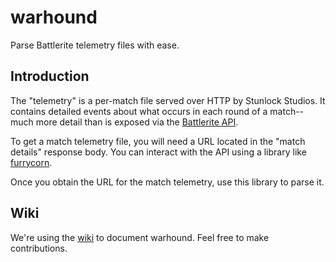 # warhound

Parse Battlerite telemetry files with ease.


## Introduction

The "telemetry" is a per-match file served over HTTP by Stunlock Studios. It
contains detailed events about what occurs in each round of a match--much more
detail than is exposed via the
[Battlerite API](https://developer.battlerite.com).

To get a match telemetry file, you will need a URL located in the "match
details" response body. You can interact with the API using a library like
[furrycorn](https://github.com/odeumgg/furrycorn).

Once you obtain the URL for the match telemetry, use this library to parse it.


## Wiki

We're using the [wiki](https://github.com/odeumgg/warhound/wiki) to document
warhound. Feel free to make contributions.


